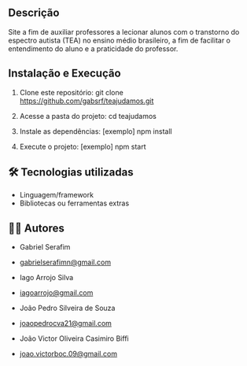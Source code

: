 ## Descrição
Site a fim de auxiliar professores a lecionar alunos com o transtorno do espectro autista (TEA) no ensino médio brasileiro, a fim de facilitar o entendimento do aluno e a praticidade do professor.

## Instalação e Execução
1. Clone este repositório:
   git clone https://github.com/gabsrf/teajudamos.git

3. Acesse a pasta do projeto:
   cd teajudamos

4. Instale as dependências:
   [exemplo] npm install

5. Execute o projeto:
   [exemplo] npm start

## 🛠 Tecnologias utilizadas
- Linguagem/framework
- Bibliotecas ou ferramentas extras

## 👨‍💻 Autores
- Gabriel Serafim
- gabrielserafimn@gmail.com

- Iago Arrojo Silva
- iagoarrojo@gmail.com

- João Pedro Silveira de Souza
- joaopedrocva21@gmail.com

- João Victor Oliveira Casimiro Biffi
- joao.victorboc.09@gmail.com

